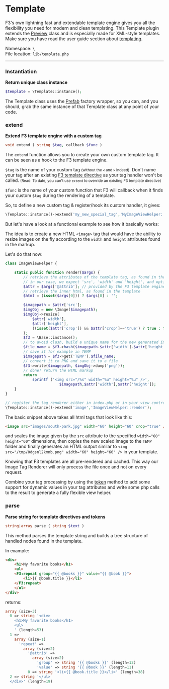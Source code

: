 # Template

F3's own lightning fast and extendable template engine gives you all the flexibility you need for modern and clean templating.
This Template plugin extends the [Preview](preview) class and is especially made for XML-style templates.
Make sure you have read the user guide section about [templating](views-and-templates#a-quick-look-at-the-f3-template-language).

Namespace: `\` <br>
File location: `lib/template.php`

---

### Instantiation

**Return unique class instance**

```php
$template = \Template::instance();
```

The Template class uses the [Prefab](prefab-registry) factory wrapper, so you can, and you should, grab the same instance of that Template class at any point of your code.


### extend

**Extend F3 template engine with a custom tag**

```php
void extend ( string $tag, callback $func )
```

The `extend` function allows you to create your own custom template tag. It can be seen as a hook to the F3 template engine.

`$tag` is the name of your custom tag <small>(without the `<` and `>` indeed)</small>. Don't name your tag after an existing [F3 template directive](quick-reference#include) as your tag handler won't be called. <small>(Read: To date, you can't use `extend` to override an existing F3 template directive)</small>

`$func` is the name of your custom function that F3 will callback when it finds your custom `$tag` during the rendering of a template.

So, to define a new custom tag & register/hook its custom handler, it gives:

```php
\Template::instance()->extend('my_new_special_tag','MyImageViewHelper::my_tag_renderer');
```

But let's have a look at a functional example to see how it basically works:

The idea is to create a new HTML `<image>` tag that would have the ability to resize images on the fly according to the `width` and `height` attributes found in the markup.

Let's do that now:

```php
class ImageViewHelper {

	static public function render($args) {
		// retrieve the attributes of the template tag, as found in the template
		// in our case, we expect 'src', 'width' and 'height', and optionally 'crop'
		$attr = $args['@attrib']; // provided by the F3 template engine
		// retrieve the inner html, as found in the template
		$html = (isset($args[0])) ? $args[0] : '';

		$imagepath = $attr['src'];
		$imgObj = new \Image($imagepath);
		$imgObj->resize(
			$attr['width'],
			$attr['height'],
			((isset($attr['crop']) && $attr['crop']=='true') ? true : false)
		);
		$f3 = \Base::instance();
		// to avoid clash, build a unique name for the new generated image
		$file_name = $f3->hash($imagepath.$attr['width'].$attr['height']).'.png';
		// save it for example in TEMP
		$imagepath = $f3->get('TEMP').$file_name;
		// convert it to PNG and save it to a file
		$f3->write($imagepath, $imgObj->dump('png'));
		// done! return the HTML markup
		return
			sprintf ('<img src="/%s" width="%u" height="%u" />',
						$imagepath,$attr['width'],$attr['height']);
	}
}

// register the tag renderer either in index.php or in your view controller
\Template::instance()->extend('image','ImageViewHelper::render');
```

The basic snippet above takes all html tags that look like this:

```html
<image src="images/south-park.jpg" width="60" height="60" crop="true" />
```

and scales the image given by the `src` attribute to the specified `width="60" height="60"` dimensions, then copies the new scaled image to the `TEMP` folder and finally generates an HTML output similar to `<img src="/tmp/0dgsnl2kmnb.png" width="60" height="60" />` in your template.

Knowing that F3 templates are all pre-rendered and cached. This way our Image Tag Renderer will only process the file once and not on every request.

Combine your tag processing by using the [token](preview#token) method to add some support for dynamic values in your tag attributes and write some php calls to the result to generate a fully flexible view helper.


### parse

**Parse string for template directives and tokens**

```php
string|array parse ( string $text )
```

This method parses the template string and builds a tree structure of handled nodes found in the template.

In example:


```html
<div>
	<h1>My favorite books</h1>
	<ul>
	<F3:repeat group="{{ @books }}" value="{{ @book }}">
		<li>{{ @book.title }}</li>
	</F3:repeat>
	</ul>
</div>
```

returns:

```php
array (size=3)
  0 => string '<div>
	<h1>My favorite books</h1>
	<ul>
	' (length=53)
  1 =>
	array (size=1)
	  'repeat' =>
		array (size=2)
		  '@attrib' =>
			array (size=2)
			  'group' => string '{{ @books }}' (length=12)
			  'value' => string '{{ @book }}' (length=11)
		  0 => string '<li>{{ @book.title }}</li>' (length=38)
  2 => string '</ul>
  </div>' (length=19)
```